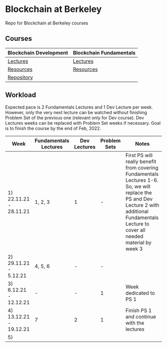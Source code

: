 # Blockchain at Berkeley
Repo for Blockchain at Berkeley courses 

## Courses 

**Blockchain Development** | **Blockchain Fundamentals**
| --- | --- |
| [Lectures](https://www.youtube.com/playlist?list=PLSONl1AVlZNWJVixT2vwY9-6O7kgM4het) | [Lectures](https://www.youtube.com/playlist?list=PLSONl1AVlZNXUhgIrfgI6E3ayShvKI-o6) |
| [Resources](https://blockchain.berkeley.edu/courses/spring-2021-developers-decal/) | [Resources](https://blockchain.berkeley.edu/courses/spring-2021-fundamentals-decal/) |
| [Repository](https://github.com/BerkeleyBlockchain/dev-decal-sp21) | 


## Workload 

Expected pace is 2 Fundamentals Lectures and 1 Dev Lecture per week. However, only the very next lecture can be watched without finishing Problem Set of the previous one (relevant only for Dev course). Dev Lectures weeks can be replaced with Problem Set weeks if necessary. Goal is to finish the course by the end of Feb, 2022. 

| Week  | Fundamentals Lectures | Dev Lectures | Problem Sets | Notes
| ------------- | ------------- | --- | --- | ---
| 1) 22.11.21 - 28.11.21 | 1, 2, 3 | 1 | - | First PS will really benefit from covering Fundamentals Lectures 1-6. So, we will replace the PS and Dev Lecture 2 with additional Fundamentals Lecture to cover all needed material by week 3 
| 2) 29.11.21 - 5.12.21  | 4, 5, 6 | - | - |
| 3) 6.12.21 - 12.12.21 | - | - | 1 | Week dedicated to PS 1 
| 4) 13.12.21 - 19.12.21 | 7 | 2 | 1 | Finish PS 1 and continue with the lectures 
| 5) | | | | 
